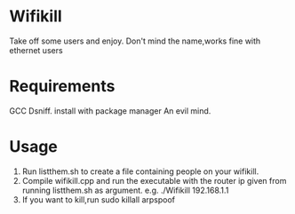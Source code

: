 # Wifikill
Take off some users and enjoy. Don't mind the name,works fine with ethernet users

# Requirements
  GCC 
  Dsniff. install with package manager
  An evil mind.
# Usage
1. Run listthem.sh to create a file containing people on your wifikill.
2. Compile wifikill.cpp and run the executable with the router ip given from
   running listthem.sh as argument. e.g. ./Wifikill 192.168.1.1
3. If you want to kill,run sudo killall arpspoof  
